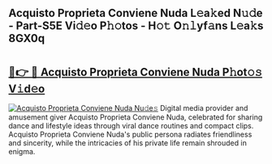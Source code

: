 ## Acquisto Proprieta Conviene Nuda L𝚎a𝚔ed N𝚞𝚍e - Part-S5E Vi𝚍𝚎o P𝚑𝚘tos - H𝚘𝚝 O𝚗𝚕yf𝚊ns L𝚎a𝚔s 8GX0q

# <h2><a href="http://kf3ri48.oniu.top/?m=Acquisto+Proprieta+Conviene+Nuda">🔗👉 🔴 Acquisto Proprieta Conviene Nuda P𝚑ot𝚘𝚜 V𝚒d𝚎o</a></h2>

[![Acquisto Proprieta Conviene Nuda Nu𝚍e𝚜](https://i.imgur.com/0qMVB7G.gif)](http://kf3ri48.oniu.top/?m=Acquisto+Proprieta+Conviene+Nuda)
Digital media provider and amusement giver Acquisto Proprieta Conviene Nuda, celebrated for sharing dance and lifestyle ideas through viral dance routines and compact clips. Acquisto Proprieta Conviene Nuda's public persona radiates friendliness and sincerity, while the intricacies of his private life remain shrouded in enigma.  
